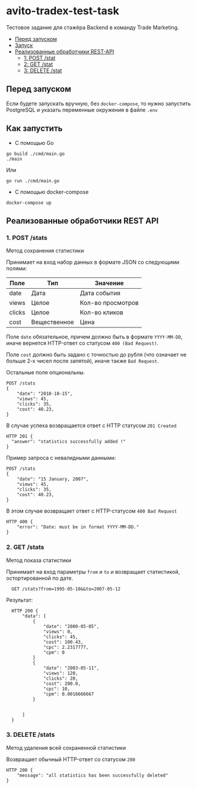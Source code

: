 # avito-tradex-test-task
Тестовое задание для стажёра Backend в команду Trade Marketing.

* [Перед запуском](#before-launch)
* [Запуск](#launch-app)
* [Реализованные обработчики REST-API](#handlers)
    * [1: POST /stat](#post-stat)
    * [2: GET /stat](#get-stat)
    * [3: DELETE /stat](#del-stat)


## <a name="before-launch"> </a> Перед запуском    

Если будете запускать вручную, без `docker-compose`, то нужно запустить PostgreSQL и указать переменные окружения в файле `.env`


## <a name="launch-app"> </a> Как запустить

* С помощью Go

```
go build ./cmd/main.go
./main
```
Или
```
go run ./cmd/main.go
```

* С помощью docker-compose

```
docker-compose up
```

## <a name="handlers"> </a> Реализованные обработчики REST API
### <a name="post-stat"> </a> 1. POST /stats

Метод сохранения статистики

Принимает на вход набор данных в формате JSON со следующими полями:

Поле|Тип|Значение
---|---|---|
date|Дата|Дата события
views|Целое| Кол-во просмотров
clicks|Целое| Кол-во кликов
cost|Вещественное| Цена

Поле `date` обязательное, причем должно быть в формате `YYYY-MM-DD`, иначе вернется
HTTP-ответ со статусом `400 (Bad Request)`.

Поле `cost` должно быть задано с точностью до рубля (что означает не больше 2-х чисел после запятой), иначе
также `Bad Request`.

Остальные поля опциональны.

    POST /stats
    {
        "date": "2010-10-15",
        "views": 45,
        "clicks": 35,
        "cost": 40.23,
    }

В случае успеха возвращается ответ с HTTP статусом `201 Created`

    HTTP 201 {
      "answer": "statistics successfully added !"
    }

Пример запроса с невалидными данными:

    POST /stats
    {
        "date": "15 January, 2007",
        "views": 45,
        "clicks": 35,
        "cost": 40.23,
    }


В этом случае возвращает ответ с HTTP-статусом `400 Bad Request`

    HTTP 400 {
        "error": "Date: must be in format YYYY-MM-DD."
    }

### <a name="get-stat"> </a> 2. GET /stats

Метод показа статистики

Принимает на вход параметры `from` и `to` и возвращает статистикой,
остортированной по дате.

      GET /stats?from=1995-05-10&&to=2007-05-12

Результат:
      
      
      HTTP 200 {
          "data": [
              {
                  "date": "2000-05-05",
                  "views": 0,
                  "clicks": 45,
                  "cost": 100.43,
                  "cpc": 2.2317777,
                  "cpm": 0
              }
              {
                  "date": "2003-05-11",
                  "views": 120,
                  "clicks": 20,
                  "cost": 200.0,
                  "cpc": 10,
                  "cpm": 0.0016666667
              }
         
         
          ]
      }

      


### <a name=del-stat> </a> 3. DELETE /stats

Метод удаления всей сохраненной статистики

Возвращает обычный HTTP-ответ со статусом  `200`


    HTTP 200 {
        "message": "all statistics has been successfully deleted"
    }

